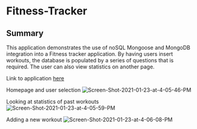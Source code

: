 # Fitness-Tracker


## Summary
This application demonstrates the use of noSQL Mongoose and MongoDB integration into a Fitness tracker application. By having users insert workouts, the database is populated by a series of questions that is required. The user can also view statistics on another page.<p>

Link to application <a href="https://fitness-tracker-bjsmak.herokuapp.com/?id=600c8fd3931ee200152a2b32">here</a>

Homepage and user selection
<img src="https://i.ibb.co/qFzs9pb/Screen-Shot-2021-01-23-at-4-05-46-PM.png" alt="Screen-Shot-2021-01-23-at-4-05-46-PM"><p>
Looking at statistics of past workouts
<img src="https://i.ibb.co/L9d75Kv/Screen-Shot-2021-01-23-at-4-05-59-PM.png" alt="Screen-Shot-2021-01-23-at-4-05-59-PM"><p>
Adding a new workout
<img src="https://i.ibb.co/MnhHxhc/Screen-Shot-2021-01-23-at-4-06-08-PM.png" alt="Screen-Shot-2021-01-23-at-4-06-08-PM"><p>